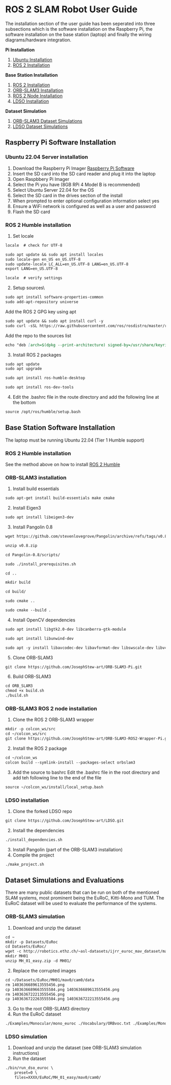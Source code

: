 # ROS 2 SLAM Robot User Guide
The installation section of the user guide has been seperated into three subsections which is the software installation on the Raspberry Pi, the software installation on the base station (laptop) and finally the wiring diagrams/hardware integration.

**Pi Installation**
1. [Ubuntu Installation](https://github.com/JosephStew-art/ROS2-SLAM-PROJECT/blob/main/Docs/User%20Guide.md#ubuntu-2204-server-installation)
2. [ROS 2 Installation](https://github.com/JosephStew-art/ROS2-SLAM-PROJECT/blob/main/Docs/User%20Guide.md#ros-2-humble-installation)

**Base Station Installation**
1. [ROS 2 Installation](https://github.com/JosephStew-art/ROS2-SLAM-PROJECT/blob/main/Docs/User%20Guide.md#ros-2-humble-installation-1)
2. [ORB-SLAM3 Installation](https://github.com/JosephStew-art/ROS2-SLAM-PROJECT/blob/main/Docs/User%20Guide.md#orb-slam3-installation)
3. [ROS 2 Node Installation](https://github.com/JosephStew-art/ROS2-SLAM-PROJECT/blob/main/Docs/User%20Guide.md#orb-slam3-ros-2-node-installation)
4. [LDSO Installation](https://github.com/JosephStew-art/ROS2-SLAM-PROJECT/blob/main/Docs/User%20Guide.md#ldso-installation)

**Dataset Simulation**
1. [ORB-SLAM3 Dataset Simulations](https://github.com/JosephStew-art/ROS2-SLAM-PROJECT/blob/main/Docs/User%20Guide.md#orb-slam3-simulation)
2. [LDSO Dataset Simulations](https://github.com/JosephStew-art/ROS2-SLAM-PROJECT/blob/main/Docs/User%20Guide.md#ldso-simulation)

## Raspberry Pi Software Installation
### Ubuntu 22.04 Server installation
1. Download the Raspberry Pi Imager [Raspberry Pi Software](https://www.raspberrypi.com/software/)
2. Insert the SD card into the SD card reader and plug it into the laptop
3. Open Raspbbery Pi Imager
4. Select the Pi you have (8GB RPi 4 Model B is recommended)
5. Select Ubuntu Server 22.04 for the OS
6. Select the SD card in the drives section of the install
7. When prompted to enter optional configuration information select yes
8. Ensure a WiFi network is configured as well as a user and password
9. Flash the SD card
### ROS 2 Humble installation
1. Set locale
```markdown
locale  # check for UTF-8

sudo apt update && sudo apt install locales
sudo locale-gen en_US en_US.UTF-8
sudo update-locale LC_ALL=en_US.UTF-8 LANG=en_US.UTF-8
export LANG=en_US.UTF-8

locale  # verify settings
```
2. Setup sources\
```markdown
sudo apt install software-properties-common
sudo add-apt-repository universe
```
Add the ROS 2 GPG key using apt
```markdown
sudo apt update && sudo apt install curl -y
sudo curl -sSL https://raw.githubusercontent.com/ros/rosdistro/master/ros.key -o /usr/share/keyrings/ros-archive-keyring.gpg
```
Add the repo to the sources list
```markdown
echo "deb [arch=$(dpkg --print-architecture) signed-by=/usr/share/keyrings/ros-archive-keyring.gpg] http://packages.ros.org/ros2/ubuntu $(. /etc/os-release && echo $UBUNTU_CODENAME) main" | sudo tee /etc/apt/sources.list.d/ros2.list > /dev/null
```
3. Install ROS 2 packages
```markdown
sudo apt update
sudo apt upgrade
```
```markdown
sudo apt install ros-humble-desktop
```
```markdown
sudo apt install ros-dev-tools
```
4. Edit the .bashrc file in the route directory and add the following line at the bottom
```markdown
source /opt/ros/humble/setup.bash
```

## Base Station Software Installation
The laptop must be running Ubuntu 22.04 (Tier 1 Humble support)

### ROS 2 Humble installation
See the method above on how to install [ROS 2 Humble](https://github.com/JosephStew-art/ROS2-SLAM-PROJECT/blob/main/Docs/User%20Guide.md#ros-2-humble-installation)

### ORB-SLAM3 installation
1. Install build essentials
```markdown
sudo apt-get install build-essentials make cmake
```
2. Install Eigen3
```markdown
sudo apt install libeigen3-dev
```
3. Install Pangolin 0.8
```markdown
wget https://github.com/stevenlovegrove/Pangolin/archive/refs/tags/v0.8.zip
```
```markdown
unzip v0.8.zip
```
```markdown
cd Pangolin-0.8/scripts/
```
```markdown
sudo ./install_prerequisites.sh
```
```markdown
cd ..
```
```markdown
mkdir build
```
```markdown
cd build/
```
```markdown
sudo cmake ..
```
```markdown
sudo cmake --build .
```
4. Install OpenCV dependencies
```markdown
sudo apt install libgtk2.0-dev libcanberra-gtk-module
```
```markdown
sudo apt install libunwind-dev
```
```markdown
sudo apt -y install libavcodec-dev libavformat-dev libswscale-dev libv4l-dev libxvidcore-dev libx264-dev libjpeg-dev libpng-dev libtiff-dev gfortran openexr libatlas-base-dev python3-dev python3-numpy libtbb2 libtbb-dev libopenexr-dev libgstreamer-plugins-base1.0-dev libdc1394-dev
```
5. Clone ORB-SLAM3
```markdown
git clone https://github.com/JosephStew-art/ORB-SLAM3-Pi.git
```
6. Build ORB-SLAM3
```markdown
cd ORB_SLAM3
chmod +x build.sh
./build.sh
```

### ORB-SLAM3 ROS 2 node installation
1. Clone the ROS 2 ORB-SLAM3 wrapper
```markdown
mkdir -p colcon_ws/src
cd ~/colcon_ws/src
git clone https://github.com/JosephStew-art/ORB-SLAM3-ROS2-Wrapper-Pi.git
```
2. Install the ROS 2 package
```markdown
cd ~/colcon_ws
colcon build --symlink-install --packages-select orbslam3
```
3. Add the source to bashrc
Edit the .bashrc file in the root directory and add teh following line to the end of the file
```markdown
source ~/colcon_ws/install/local_setup.bash
```

### LDSO installation
1. Clone the forked LDSO repo
```markdown
git clone https://github.com/JosephStew-art/LDSO.git
```
2. Install the dependencies
```markdown
./install_dependencies.sh
```
3. Install Pangolin (part of the ORB-SLAM3 installation)
4. Compile the project
```markdown
./make_project.sh
```

## Dataset Simulations and Evaluations
There are many public datasets that can be run on both of the mentioned SLAM systems, most prominent being the EuRoC, Kitti-Mono and TUM. The EuRoC dataset will be used to evaluate the performance of the systems.

### ORB-SLAM3 simulation
1. Download and unzip the dataset
```markdown
cd ~
mkdir -p Datasets/EuRoc
cd Datasets/EuRoc/
wget -c http://robotics.ethz.ch/~asl-datasets/ijrr_euroc_mav_dataset/machine_hall/MH_01_easy/MH_01_easy.zip
mkdir MH01
unzip MH_01_easy.zip -d MH01/
```
2. Replace the corrupted images
```markdown
cd ~/Datasets/EuRoc/MH01/mav0/cam0/data
rm 1403636689613555456.png
cp 1403636689663555584.png 1403636689613555456.png
rm 1403636722213555456.png
cp 1403636722263555584.png 1403636722213555456.png
```
3. Go to the root ORB-SLAM3 directory
4. Run the EuRoC dataset
```markdown
./Examples/Monocular/mono_euroc ./Vocabulary/ORBvoc.txt ./Examples/Monocular/EuRoC.yaml ~/Datasets/EuRoc/MH01 ./Examples/Monocular/EuRoC_TimeStamps/MH01.txt dataset-MH01_mono
```

### LDSO simulation
1. Download and unzip the dataset (see ORB-SLAM3 simulation instructions)
2. Run the dataset
```markdown
./bin/run_dso_euroc \
    preset=0 \
    files=XXXX/EuRoC/MH_01_easy/mav0/cam0/
```
